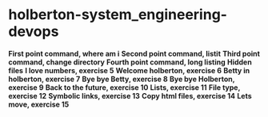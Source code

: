 # holberton-system_engineering-devops
**First point command, where am i**
**Second point command, listit**
**Third point command, change directory**
**Fourth point command, long listing**
**Hidden files**
**I love numbers, exercise 5**
**Welcome holberton, exercise 6**
**Betty in holberton, exercise 7**
**Bye bye Betty, exercise 8**
**Bye bye Holberton, exercise 9**
**Back to the future, exercise 10**
**Lists, exercise 11**
**File type, exercise 12**
**Symbolic links, exercise 13**
**Copy html files, exercise 14**
**Lets move, exercise 15**